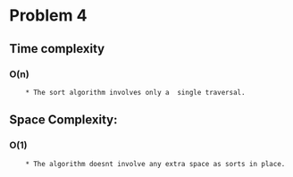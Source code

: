 # Problem 4

##    Time complexity

###        O(n)

        * The sort algorithm involves only a  single traversal.


##    Space Complexity: 

###        O(1)

        * The algorithm doesnt involve any extra space as sorts in place.